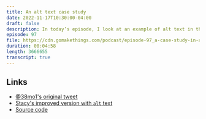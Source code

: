 ```yaml
---
title: An alt text case study
date: 2022-11-17T10:30:00-04:00
draft: false
description: In today’s episode, I look at an example of alt text in the wild, and how we can make it better.
episode: 97
file: https://cdn.gomakethings.com/podcast/episode-97_a-case-study-in-alt-text.mp3
duration: 00:04:58
length: 3666655
transcript: true
---
```


## Links

- [@38mo1's original tweet](https://mobile.twitter.com/38mo1/status/1320004943542009857)
- [Stacy's improved version with `alt` text](https://mobile.twitter.com/darkliterata/status/1583562256788631552)
- [Source code](https://gomakethings.com/a-case-study-in-alt-text/)